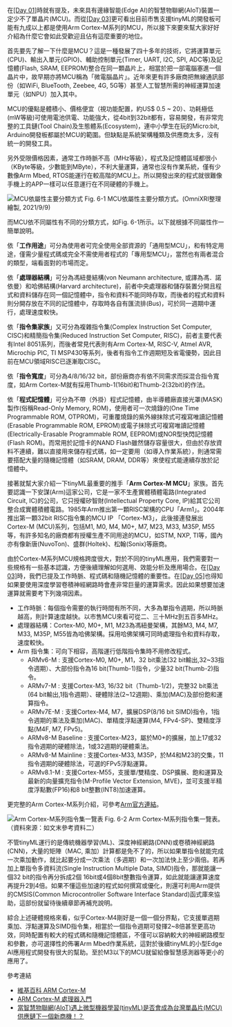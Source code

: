 在[[Day 01]](https://ithelp.ithome.com.tw/articles/10264224)時就有提及，未來具有邊緣智能(Edge AI)的智慧物聯網(AIoT)裝置一定少不了單晶片(MCU)。而從[[Day 03]](https://ithelp.ithome.com.tw/articles/10265166)更可看出目前市售支援tinyML的開發板可能有九成以上都是使用Arm Cortex-M系列的MCU，所以接下來要來幫大家好好介紹為什麼它會如此受歡迎且佔有這麼重要的地位。

首先要先了解一下什麼是MCU？這是一種發展了四十多年的技術，它將運算單元(CPU)、輸出入單元(GPIO)、輔助控制單元(Timer, UART, I2C, SPI, ADC等)及記憶體(Flash, SRAM, EEPROM)整合在同一顆晶片上，相當於把一部電腦塞進一個晶片中，故早期亦將MCU稱為「微電腦晶片」。近年來更有許多廠商把無線通訊部份（如WiFi, BlueTooth, Zeebee, 4G, 5G等）甚至人工智慧所需的神經運算加速單元（如NPU）加入其中。

MCU的優點是體積小、價格便宜（視功能配置，約US$ 0.5 ~ 20）、功耗極低(mW等級)可使用電池供電、功能強大，從4bit到32bit都有，容易開發，有非常完整的工具鏈(Tool Chain)及生態體系(Ecosystem)，連中小學生在玩的Micro:bit, Arduino開發板都屬於MCU的範圍。但缺點是系統架構種類及供應商太多，沒有統一的開發工具。

另外受限價格因素，通常工作時脈不高（MHz等級），程式及記憶體區域都很小（KByte等級，少數能到MByte），不利大量運算，通常也沒有作業系統，僅有少數像Arm Mbed, RTOS能運行在較高階的MCU上。所以開發出來的程式就很難像手機上的APP一樣可以任意運行在不同硬體的手機上。

![MCU依屬性主要分類方式](https://1.bp.blogspot.com/-07utc5jY3AE/YUf_5HRPOLI/AAAAAAAAEvE/oOkxw_-2qnQlIT1haFsd6LMgm0CogGOuACLcBGAsYHQ/s1654/iThome_Day_06_Fig_01.jpg)
Fig. 6-1 MCU依屬性主要分類方式。(OmniXRI整理繪製, 2021/9/9)

而MCU依不同屬性有不同的分類方式，如Fig. 6-1所示。以下就根據不同屬性作一簡單說明。

依「**工作用途**」可分為使用者可完全使用全部資源的「通用型MCU」，和有特定用途，僅需少量程式碼或完全不需使用者程式的「專用型MCU」，當然也有兩者混合的類型，端看面對的市場而定。

依「**處理器結構**」可分為馮紐曼結構(von Neumann architecture, 或譯為馮．諾依曼）和哈佛結構(Harvard architecture)，前者中央處理器和儲存裝置分開且程式和資料儲存在同一個記憶體中，指令和資料不能同時存取，而後者的程式和資料則分開存放在不同的記憶體中，存取時各自有匯流排(Bus)，可於同一週期中運行，處理速度較快。

依「**指令集家族**」又可分為複雜指令集(Complex Instruction Set Computer, CISC)和精簡指令集(Reduced Instruction Set Computer, RISC)，前者主要代表有Intel 8051系列，而後者常見代表則有Arm Cortex-M, RISC-V, Atmel AVR, Microchip PIC, TI MSP430等系列，後者有指令工作週期短及省電優勢，因此目前在MCU領域RISC已逐漸取CISC。

依「**指令寬度**」可分為4/8/16/32 bit，部份廠商亦有依不同需求而採混合指令寬度，如Arm Cortex-M就有採用Thumb-1(16bit)和Thumb-2(32bit)的作法。

依「**程式記憶體**」可分為不帶（外掛）程式記憶體，由半導體廠直接光罩(MASK)製作(俗稱Read-Only Memory, ROM)，使用者可一次燒錄的(One Time Programmable ROM, OTPROM)，可重覆燒錄的紫外線抹除式可複寫唯讀記憶體(Erasable Programmable ROM, EPROM)或電子抹除式可複寫唯讀記憶體(Electrically-Erasable Programmable ROM, EEPROM)或NOR型快閃記憶體(Flash ROM)。而常用於記憶卡的NAND Flash雖然儲存容量很大，但由於存放資料不連續，難以直接用來儲存程式碼，如一定要用（如導入作業系統），則通常需要搭配大量的隨機記憶體（如SRAM, DRAM, DDR等）來使程式能連續存放於記憶體中。

接著就幫大家介紹一下tinyML最重要的推手「**Arm Cortex-M MCU**」家族。首先要認識一下安謀(Arm)這家公司，它是一家不生產實體積體電路(Integrated Circuit, IC)的公司，它只授權矽智財(Intellectual Property Core, IP)給其它公司整合成實體積體電路。1985年Arm推出第一顆RISC架構的CPU「Arm1」。2004年推出第一顆32bit RISC指令集的MCU IP 「Cortex-M3」，此後接連發展出Cortex-M (MCU)系列，包括M1, M0, M4, M0+, M7, M23, M33, M35P, M55等，有許多知名的廠商都有授權生產不同用途的MCU，如STM, NXP, TI等，國內亦有像新唐(NuvoTon)、盛群(Holtek)、松翰(Sonix)等廠商。

由於Cortex-M系列MCU規格跨度很大，對於不同的tinyML應用，我們需要對一些規格有一些基本認識，方便後續理解如何選用、效能分析及應用場合。在[[Day 03]](https://ithelp.ithome.com.tw/articles/10265166)時，我們已提及工作時脈、程式碼和隨機記憶體的重要性。在[[Day 05]](https://ithelp.ithome.com.tw/articles/10266628)也得知如果要使用深度學習卷積神經網路時會產非常巨量的運算需求。因此如果想要加速運算就需要考下列幾項因素。

* 工作時脈：每個指令需要的執行時間有所不同，大多為單指令週期，所以時脈越高，則計算速度越快。以市售MCU來看可從二、三十MHz到五百多MHz。
* 處理器結構：Cortex-M0, M0+, M1, M23為馮紐曼架構，其餘M3, M4, M7, M33, M35P, M55皆為哈佛架構。採用哈佛架構可同時處理指令和資料存取，速度較快。
* Arm 指令集：可向下相容，高階運行低階指令集時不用修改程式。
  * ARMv6-M : 支援Cortex-M0, M0+, M1，32 bit乘法(32 bit輸出,32~33指令週期）、大部份指令為16 bit(Thumb-1)指令，少量32 bit(Thumb-2)指令。
  * ARMv7-M : 支援Cortex-M3, 16/32 bit（Thumb-1/2)，完整32 bit乘法(64 bit輸出,1指令週期）、硬體除法(2~12週期)、乘加(MAC)及部份飽和運算指令。
  * ARMv7E-M : 支援Cortex-M4, M7，擴展DSP(8/16 bit SIMD)指令，1指令週期的乘法及乘加(MAC)、單精度浮點運算(M4, FPv4-SP)、雙精度浮點(M4F, M7, FPv5)。
  * ARMv8-M Baseline : 支援Cortex-M23，屬於M0+的擴展，加上17或32指令週期的硬體除法，1或32週期的硬體乘法。
  * ARMv8-M Mainline : 支援Cortex-M33, M35P，於M4和M23的交集，11指令週期的硬體除法，可選的FPv5浮點運算。
  * ARMv8.1-M : 支援Cortex-M55，支援單/雙精度、DSP擴展、飽和運算及最新的向量擴充指令(M-Profile Vector Extension, MVE)，並可支援半精度浮點數(FP16)和8 bit整數(INT8)加速運算。

更完整的Arm Cortex-M系列介紹，可參考[Arm官方連結](https://www.arm.com/product-filter?families=cortex-m)。

![Arm Cortex-M系列指令集一覽表](https://1.bp.blogspot.com/-iDf0cCtssdA/YUhfUo9-j7I/AAAAAAAAEvM/iHHovkf4vokW50JNevkyvVSZk6KZYszFQCLcBGAsYHQ/s2019/iThome_Day_06_Fig_02.jpg)
Fig. 6-2 Arm Cortex-M系列指令集一覽表。（資料來源：如文末參考資料二）

不管tinyML運行的是傳統機器學習(ML)、深度神經網路(DNN)或卷積神經網路(CNN)，大量的矩陣（MAC, 乘加）計算都是免不了的，所以如果單指令就能完成一次乘加動作，就比起要分成一次乘法（多週期）和一次加法快上至少兩倍。若再加上單指令多資料流(Single Instruction Multiple Data, SIMD)指令，那就能讓一個32 bit的指令再分拆成2個 16bit或4個8bit整數指令運算，如此就能讓運算速度再提升2到4倍。如果不懂這些加速的程式如何撰寫或優化，則還可利用Arm提供的CMSIS(Common Microcontroller Software Interface Standard)函式庫來協助，這部份就留待後續章節再補充說明。

綜合上述硬體規格來看，似乎Cortex-M4剛好是一個一個分界點，它支援單週期乘加、浮點運算及SIMD指令集，相當於一個指令週期可發揮2~8倍甚至更高功效，同時配置有較大的程式碼和隨機記憶體區，不僅可以容納較大的神經網路模型和參數，亦可選擇性的佈署Arm Mbed作業系統，這對於後續tinyML的小型Edge AI應用程式開發有很大的幫助。至於M3以下的MCU就留給像智慧感測器等更小的應用了。

參考連結

* [維基百科 ARM Cortex-M](https://zh.wikipedia.org/wiki/ARM_Cortex-M)
* [ARM Cortex-M 處理器入門](https://www.google.com/url?sa=t&rct=j&q=&esrc=s&source=web&cd=&ved=2ahUKEwiK5Pvro43zAhUpyosBHdO3DI4QFnoECCUQAQ&url=https%3A%2F%2Fcommunity.arm.com%2Fcfs-file%2F__key%2Ftelligent-evolution-components-attachments%2F01-2057-00-00-00-01-28-19%2FCortex_2D00_M-for-Beginners-_2D00_-2017_5F00_CN.pdf&usg=AOvVaw0SsVeHovRgq7_qv588VMiK)
* [當智慧物聯網(AIoT)遇上微型機器學習(tinyML)是否會成為台灣單晶片(MCU)供應鏈下一個新商機！？](https://omnixri.blogspot.com/2021/09/aiottinymlmcu.html)
